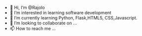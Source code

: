 - 👋 Hi, I’m @Rajolo
- 👀 I’m interested in learning software development
- 🌱 I’m currently learning Python, Flask,HTML5, CSS,Javascript. 
- 💞️ I’m looking to collaborate on ...
- 📫 How to reach me ...

<!---
Rajolo/Rajolo is a ✨ special ✨ repository because its `README.md` (this file) appears on your GitHub profile.
You can click the Preview link to take a look at your changes.
--->

